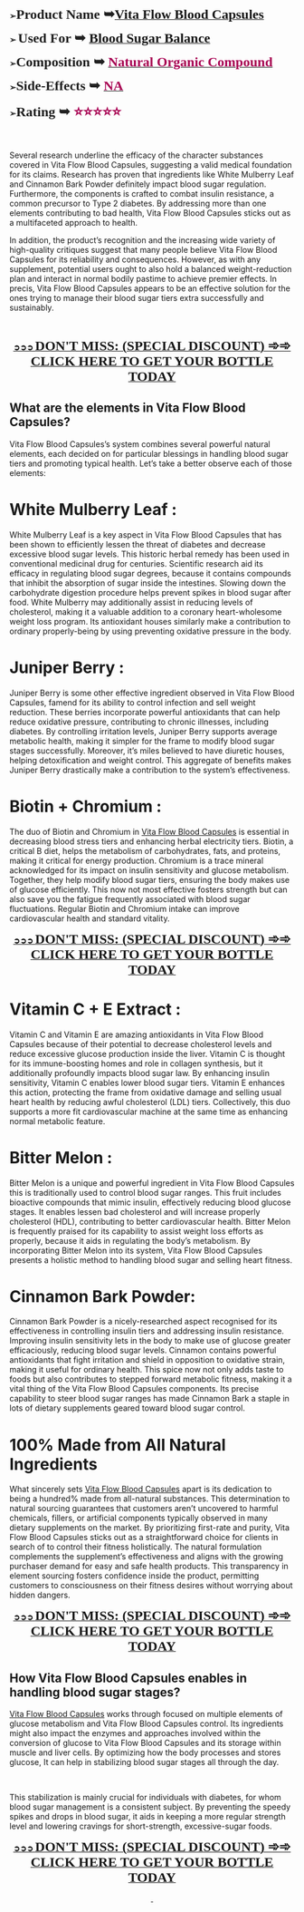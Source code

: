 <p><span style="color: #212121;"><strong>➢</strong><span style="font-size: large;"><strong><span style="font-family: 'Liberation Serif', serif;"><span style="font-size: x-large;">Product Name ➥</span></span></strong><strong><a class="western" href="https://healthnewsmart24x7.com/vita-flow-blood-capsules-buy/"><span style="font-family: 'Liberation Serif', serif;"><span style="font-size: x-large;">Vita Flow Blood Capsules</span></span></a></strong></span></span></p>
<p><span style="color: #212121;"><strong>➢ </strong><span style="font-size: large;"><strong><span style="font-family: 'Liberation Serif', serif;"><span style="font-size: x-large;"><strong>Used For </strong></span></span></strong><strong><span style="font-family: 'Liberation Serif', serif;"><span style="font-size: x-large;"><strong>➥ </strong></span></span></strong><strong><a class="western" href="https://healthnewsmart24x7.com/vita-flow-blood-capsules-buy/"><span style="font-family: 'Liberation Serif', serif;"><span style="font-size: x-large;"><strong>Blood Sugar Balance</strong></span></span></a></strong></span></span></p>
<p><span style="color: #212121;"><strong>➢</strong><span style="font-family: 'Liberation Serif', serif;"><span style="font-size: large;"><strong><span style="font-size: x-large;"><strong>Composition ➥ </strong></span></strong><strong><a class="western" href="https://healthnewsmart24x7.com/vita-flow-blood-capsules-buy/"><span style="color: #a80053;"><span style="font-size: x-large;"><strong>Natural Organic Compound</strong></span></span></a></strong></span></span></span></p>
<p><span style="color: #212121;"><strong>➢</strong><span style="font-family: 'Liberation Serif', serif;"><span style="font-size: large;"><strong><span style="font-size: x-large;"><strong>Side-Effects ➥ </strong></span></strong><strong><a class="western" href="https://healthnewsmart24x7.com/vita-flow-blood-capsules-buy/"><span style="color: #a80053;"><span style="font-size: x-large;"><strong>NA</strong></span></span></a></strong></span></span></span></p>
<p><span style="color: #212121;"><strong>➢</strong><span style="font-family: 'Liberation Serif', serif;"><span style="font-size: large;"><strong><span style="font-size: x-large;"><strong>Rating ➥ </strong></span></strong><strong><span style="color: #a80053;"><span style="font-size: x-large;"><strong>⭐⭐⭐⭐⭐</strong></span></span></strong></span></span></span></p>
<p>&nbsp;</p>
<p id="275d" class="pw-post-body-paragraph lq lr fq ls b lt lu lv lw lx ly lz ma mb mc md me mf mg mh mi mj mk ml mm mn fj bk" data-selectable-paragraph="">Several research underline the efficacy of the character substances covered in Vita Flow Blood Capsules, suggesting a valid medical foundation for its claims. Research has proven that ingredients like White Mulberry Leaf and Cinnamon Bark Powder definitely impact blood sugar regulation. Furthermore, the components is crafted to combat insulin resistance, a common precursor to Type 2 diabetes. By addressing more than one elements contributing to bad health, Vita Flow Blood Capsules sticks out as a multifaceted approach to health.</p>
<p id="8edc" class="pw-post-body-paragraph lq lr fq ls b lt lu lv lw lx ly lz ma mb mc md me mf mg mh mi mj mk ml mm mn fj bk" data-selectable-paragraph="">In addition, the product&rsquo;s recognition and the increasing wide variety of high-quality critiques suggest that many people believe Vita Flow Blood Capsules for its reliability and consequences. However, as with any supplement, potential users ought to also hold a balanced weight-reduction plan and interact in normal bodily pastime to achieve premier effects. In precis, Vita Flow Blood Capsules appears to be an effective solution for the ones trying to manage their blood sugar tiers extra successfully and sustainably.</p>
<p class="pw-post-body-paragraph lq lr fq ls b lt lu lv lw lx ly lz ma mb mc md me mf mg mh mi mj mk ml mm mn fj bk" data-selectable-paragraph="">&nbsp;</p>
<p align="center"><span style="color: #212121;"><u><strong><a class="western" href="https://healthnewsmart24x7.com/vita-flow-blood-capsules-buy/">➲➲➲ </a><span style="font-family: 'Liberation Serif', serif;"><span style="font-size: large;"><a class="western" href="https://healthnewsmart24x7.com/vita-flow-blood-capsules-buy/"><span style="font-size: x-large;">DON'T MISS: (SPECIAL DISCOUNT) ➾➾ CLICK HERE TO GET YOUR BOTTLE TODAY</span></a></span></span></strong></u></span></p>
<h2><u></u><strong class="al">What are the elements in Vita Flow Blood Capsules?</strong></h2>
<p id="3bd1" class="pw-post-body-paragraph lq lr fq ls b lt nn lv lw lx no lz ma mb np md me mf nq mh mi mj nr ml mm mn fj bk" data-selectable-paragraph="">Vita Flow Blood Capsules&rsquo;s system combines several powerful natural elements, each decided on for particular blessings in handling blood sugar tiers and promoting typical health. Let&rsquo;s take a better observe each of those elements:</p>
<h1 id="5a0e" class="mp mq fq bf mr ms mt mu mv mw mx my mz na nb nc nd ne nf ng nh ni nj nk nl nm bk" data-selectable-paragraph=""><strong class="al">White Mulberry Leaf :</strong></h1>
<p id="9796" class="pw-post-body-paragraph lq lr fq ls b lt nn lv lw lx no lz ma mb np md me mf nq mh mi mj nr ml mm mn fj bk" data-selectable-paragraph="">White Mulberry Leaf is a key aspect in Vita Flow Blood Capsules that has been shown to efficiently lessen the threat of diabetes and decrease excessive blood sugar levels. This historic herbal remedy has been used in conventional medicinal drug for centuries. Scientific research aid its efficacy in regulating blood sugar degrees, because it contains compounds that inhibit the absorption of sugar inside the intestines. Slowing down the carbohydrate digestion procedure helps prevent spikes in blood sugar after food. White Mulberry may additionally assist in reducing levels of cholesterol, making it a valuable addition to a coronary heart-wholesome weight loss program. Its antioxidant houses similarly make a contribution to ordinary properly-being by using preventing oxidative pressure in the body.</p>
<h1 id="87f8" class="mp mq fq bf mr ms mt mu mv mw mx my mz na nb nc nd ne nf ng nh ni nj nk nl nm bk" data-selectable-paragraph=""><strong class="al">Juniper Berry :</strong></h1>
<p id="3510" class="pw-post-body-paragraph lq lr fq ls b lt nn lv lw lx no lz ma mb np md me mf nq mh mi mj nr ml mm mn fj bk" data-selectable-paragraph="">Juniper Berry is some other effective ingredient observed in Vita Flow Blood Capsules, famend for its ability to control infection and sell weight reduction. These berries incorporate powerful antioxidants that can help reduce oxidative pressure, contributing to chronic illnesses, including diabetes. By controlling irritation levels, Juniper Berry supports average metabolic health, making it simpler for the frame to modify blood sugar stages successfully. Moreover, it&rsquo;s miles believed to have diuretic houses, helping detoxification and weight control. This aggregate of benefits makes Juniper Berry drastically make a contribution to the system&rsquo;s effectiveness.</p>
<h1 id="68a5" class="mp mq fq bf mr ms mt mu mv mw mx my mz na nb nc nd ne nf ng nh ni nj nk nl nm bk" data-selectable-paragraph=""><strong class="al">Biotin + Chromium :</strong></h1>
<p id="4a8a" class="pw-post-body-paragraph lq lr fq ls b lt nn lv lw lx no lz ma mb np md me mf nq mh mi mj nr ml mm mn fj bk" data-selectable-paragraph="">The duo of Biotin and Chromium in <a href="https://www.facebook.com/GetVitaFlowBloodCapsules/">Vita Flow Blood Capsules</a> is essential in decreasing blood stress tiers and enhancing herbal electricity tiers. Biotin, a critical B diet, helps the metabolism of carbohydrates, fats, and proteins, making it critical for energy production. Chromium is a trace mineral acknowledged for its impact on insulin sensitivity and glucose metabolism. Together, they help modify blood sugar tiers, ensuring the body makes use of glucose efficiently. This now not most effective fosters strength but can also save you the fatigue frequently associated with blood sugar fluctuations. Regular Biotin and Chromium intake can improve cardiovascular health and standard vitality.</p>
<p align="center"><span style="color: #212121;"><u><strong><a class="western" href="https://healthnewsmart24x7.com/vita-flow-blood-capsules-buy/">➲➲➲ </a><span style="font-family: 'Liberation Serif', serif;"><span style="font-size: large;"><a class="western" href="https://healthnewsmart24x7.com/vita-flow-blood-capsules-buy/"><span style="font-size: x-large;">DON'T MISS: (SPECIAL DISCOUNT) ➾➾ CLICK HERE TO GET YOUR BOTTLE TODAY</span></a></span></span></strong></u></span></p>
<h1 id="602f" class="mp mq fq bf mr ms mt mu mv mw mx my mz na nb nc nd ne nf ng nh ni nj nk nl nm bk" data-selectable-paragraph=""><strong class="al">Vitamin C + E Extract :</strong></h1>
<p id="c7dd" class="pw-post-body-paragraph lq lr fq ls b lt nn lv lw lx no lz ma mb np md me mf nq mh mi mj nr ml mm mn fj bk" data-selectable-paragraph="">Vitamin C and Vitamin E are amazing antioxidants in Vita Flow Blood Capsules because of their potential to decrease cholesterol levels and reduce excessive glucose production inside the liver. Vitamin C is thought for its immune-boosting homes and role in collagen synthesis, but it additionally profoundly impacts blood sugar law. By enhancing insulin sensitivity, Vitamin C enables lower blood sugar tiers. Vitamin E enhances this action, protecting the frame from oxidative damage and selling usual heart health by reducing awful cholesterol (LDL) tiers. Collectively, this duo supports a more fit cardiovascular machine at the same time as enhancing normal metabolic feature.</p>
<h1 id="2a2c" class="mp mq fq bf mr ms mt mu mv mw mx my mz na nb nc nd ne nf ng nh ni nj nk nl nm bk" data-selectable-paragraph=""><strong class="al">Bitter Melon :</strong></h1>
<p id="3fd4" class="pw-post-body-paragraph lq lr fq ls b lt nn lv lw lx no lz ma mb np md me mf nq mh mi mj nr ml mm mn fj bk" data-selectable-paragraph="">Bitter Melon is a unique and powerful ingredient in Vita Flow Blood Capsules this is traditionally used to control blood sugar ranges. This fruit includes bioactive compounds that mimic insulin, effectively reducing blood glucose stages. It enables lessen bad cholesterol and will increase properly cholesterol (HDL), contributing to better cardiovascular health. Bitter Melon is frequently praised for its capability to assist weight loss efforts as properly, because it aids in regulating the body&rsquo;s metabolism. By incorporating Bitter Melon into its system, Vita Flow Blood Capsules presents a holistic method to handling blood sugar and selling heart fitness.</p>
<h1 id="4a9c" class="mp mq fq bf mr ms mt mu mv mw mx my mz na nb nc nd ne nf ng nh ni nj nk nl nm bk" data-selectable-paragraph=""><strong class="al">Cinnamon Bark Powder:</strong></h1>
<p id="641d" class="pw-post-body-paragraph lq lr fq ls b lt nn lv lw lx no lz ma mb np md me mf nq mh mi mj nr ml mm mn fj bk" data-selectable-paragraph="">Cinnamon Bark Powder is a nicely-researched aspect recognised for its effectiveness in controlling insulin tiers and addressing insulin resistance. Improving insulin sensitivity lets in the body to make use of glucose greater efficaciously, reducing blood sugar levels. Cinnamon contains powerful antioxidants that fight irritation and shield in opposition to oxidative strain, making it useful for ordinary health. This spice now not only adds taste to foods but also contributes to stepped forward metabolic fitness, making it a vital thing of the Vita Flow Blood Capsules components. Its precise capability to steer blood sugar ranges has made Cinnamon Bark a staple in lots of dietary supplements geared toward blood sugar control.</p>
<h1 id="9db2" class="mp mq fq bf mr ms mt mu mv mw mx my mz na nb nc nd ne nf ng nh ni nj nk nl nm bk" data-selectable-paragraph=""><strong class="al">100% Made from All Natural Ingredients</strong></h1>
<p id="92b8" class="pw-post-body-paragraph lq lr fq ls b lt nn lv lw lx no lz ma mb np md me mf nq mh mi mj nr ml mm mn fj bk" data-selectable-paragraph="">What sincerely sets <a href="https://www.facebook.com/GetVitaFlowBloodCapsules/">Vita Flow Blood Capsules</a> apart is its dedication to being a hundred% made from all-natural substances. This determination to natural sourcing guarantees that customers aren&rsquo;t uncovered to harmful chemicals, fillers, or artificial components typically observed in many dietary supplements on the market. By prioritizing first-rate and purity, Vita Flow Blood Capsules sticks out as a straightforward choice for clients in search of to control their fitness holistically. The natural formulation complements the supplement&rsquo;s effectiveness and aligns with the growing purchaser demand for easy and safe health products. This transparency in element sourcing fosters confidence inside the product, permitting customers to consciousness on their fitness desires without worrying about hidden dangers.</p>
<p align="center"><span style="color: #212121;"><u><strong><a class="western" href="https://healthnewsmart24x7.com/vita-flow-blood-capsules-buy/">➲➲➲ </a><span style="font-family: 'Liberation Serif', serif;"><span style="font-size: large;"><a class="western" href="https://healthnewsmart24x7.com/vita-flow-blood-capsules-buy/"><span style="font-size: x-large;">DON'T MISS: (SPECIAL DISCOUNT) ➾➾ CLICK HERE TO GET YOUR BOTTLE TODAY</span></a></span></span></strong></u></span></p>
<h2><strong>How Vita Flow Blood Capsules enables in handling blood sugar stages?</strong></h2>
<p><a class="western" href="https://vitaflowbloodcapsules.godaddysites.com/">Vita Flow Blood Capsules</a> works through focused on multiple elements of glucose metabolism and Vita Flow Blood Capsules control. Its ingredients might also impact the enzymes and approaches involved within the conversion of glucose to Vita Flow Blood Capsules and its storage within muscle and liver cells. By optimizing how the body processes and stores glucose, It can help in stabilizing blood sugar stages all through the day.</p>
<p>&nbsp;</p>
<p>This stabilization is mainly crucial for individuals with diabetes, for whom blood sugar management is a consistent subject. By preventing the speedy spikes and drops in blood sugar, it aids in keeping a more regular strength level and lowering cravings for short-strength, excessive-sugar foods.</p>
<p align="center"><span style="color: #212121;"><u><strong><a class="western" href="https://healthnewsmart24x7.com/vita-flow-blood-capsules-buy/">➲➲➲ </a><span style="font-family: 'Liberation Serif', serif;"><span style="font-size: large;"><a class="western" href="https://healthnewsmart24x7.com/vita-flow-blood-capsules-buy/"><span style="font-size: x-large;">DON'T MISS: (SPECIAL DISCOUNT) ➾➾ CLICK HERE TO GET YOUR BOTTLE TODAY</span></a></span></span></strong></u></span></p>
<p align="center"><u>&nbsp;</u></p>
